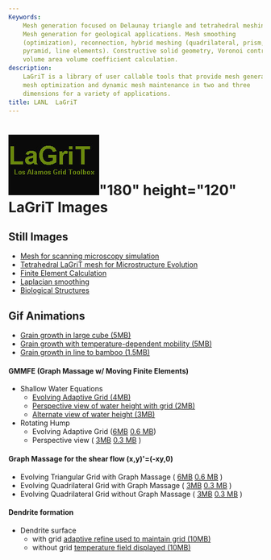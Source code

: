 ```yaml
---
Keywords: 
    Mesh generation focused on Delaunay triangle and tetrahedral meshing.
    Mesh generation for geological applications. Mesh smoothing
    (optimization), reconnection, hybrid meshing (quadrilateral, prism,
    pyramid, line elements). Constructive solid geometry, Voronoi control
    volume area volume coefficient calculation.
description: 
    LaGriT is a library of user callable tools that provide mesh generation,
    mesh optimization and dynamic mesh maintenance in two and three
    dimensions for a variety of applications.
title: LANL  LaGriT 
---
```




![](images/lagrit2.jpg)"180" height="120"
LaGriT Images
=============

Still Images
------------

-   [Mesh for scanning microscopy simulation](denise.shtml)
-   [Tetrahedral LaGriT mesh for Microstructure Evolution](tinkas.shtml)
-   [Finite Element Calculation](finite.shtml)
-   [Laplacian smoothing](tee.shtml)
-   [Biological Structures](pdfs/biology.pdf)

Gif Animations
--------------

-   [Grain growth in large cube (5MB)](movies/99.gif)
-   [Grain growth with temperature-dependent mobility
    (5MB)](new_html/tmap-a.gif)
-   [Grain growth in line to bamboo (1.5MB)](new_html/tmap.gif)

#### GMMFE (Graph Massage w/ Moving Finite Elements)

-   Shallow Water Equations
    -   [Evolving Adaptive Grid
        (4MB)](new_html/vertgridshort_swe_10-3.gif)
    -   [Perspective view of water height with grid
        (2MB)](new_html/sidegridshort_swe_10-3.gif)
    -   [Alternate view of water height
        (3MB)](new_html/backsideshort_swe_10-3.gif)
-   Rotating Hump
    -   Evolving Adaptive Grid
        ([6MB](new_html/vertgrid_rotation_10-4.gif) [0.6
        MB](new_html/vertgridshort_rotation_10-4.gif))
    -   Perspective view ( [3MB](new_html/side_rotation_10-4.gif)  [0.3
        MB](new_html/sideshort_rotation_10-4.gif) )

#### Graph Massage for the shear flow (x,y)'=(-xy,0)

-   Evolving Triangular Grid with Graph Massage (
    [6MB](new_html/gmtri_shear.gif)  [0.6
    MB](new_html/gmtrishort_shear.gif) )
-   Evolving Quadrilateral Grid with Graph Massage (
    [3MB](new_html/gmquad_shear.gif)  [0.3
    MB](new_html/gmquadshort_shear.gif) )
-   Evolving Quadrilateral Grid without Graph Massage (
    [3MB](new_html/nogmquad_shear.gif)  [0.3
    MB](new_html/nogmquadshort_shear.gif) )

#### Dendrite formation

-   Dendrite surface
    -   with grid [adaptive refine used to maintain grid
        (10MB)](new_html/dendrite.gif)
    -   without grid [temperature field displayed
        (10MB)](new_html/dendriteng.gif)


